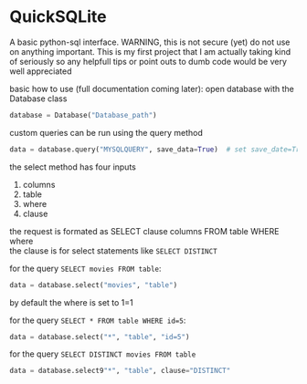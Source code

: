 # QuickSQLite
A basic python-sql interface. WARNING, this is not secure (yet) do not use on anything important.
This is my first project that I am actually taking kind of seriously so any helpfull tips or point outs to dumb code would be very well appreciated

basic how to use (full documentation coming later):
open database with the Database class
```python
database = Database("Database_path")
```

custom queries can be run using the query method
```python
data = database.query("MYSQLQUERY", save_data=True)  # set save_date=True if you want method to return data, False if not
```

the select method has four inputs
1. columns
2. table
3. where
4. clause

the request is formated as
SELECT clause columns FROM table WHERE where
<br>
the clause is for select statements like ```SELECT DISTINCT```

for the query ```SELECT movies FROM table```:
```python
data = database.select("movies", "table")
```
by default the where is set to 1=1

for the query ```SELECT * FROM table WHERE id=5```:
```python
data = database.select("*", "table", "id=5")
```

for the query ```SELECT DISTINCT movies FROM table```
```python
data = database.select9"*", "table", clause="DISTINCT"
```

